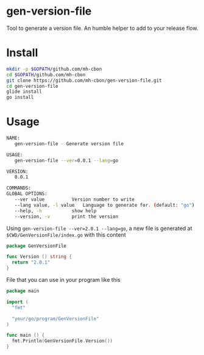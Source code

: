 # gen-version-file

Tool to generate a version file. An humble helper to add to your release flow.

# Install

```sh
mkdir -p $GOPATH/github.com/mh-cbon
cd $GOPATH/github.com/mh-cbon
git clone https://github.com/mh-cbon/gen-version-file.git
cd gen-version-file
glide install
go install
```

# Usage

```sh
NAME:
   gen-version-file - Generate version file

USAGE:
   gen-version-file --ver=0.0.1 --lang=go

VERSION:
   0.0.1

COMMANDS:
GLOBAL OPTIONS:
   --ver value			Version number to write
   --lang value, -l value	Language to generate for. (default: "go")
   --help, -h			show help
   --version, -v		print the version
```

Using `gen-version-file --ver=2.0.1 --lang=go`, a new file is generated at `$CWD/GenVersionFile/index.go` with this content

```go
package GenVersionFile

func Version () string {
  return "2.0.1"
}

```

File that you can use in your program like this

```go
package main

import (
  "fmt"

  "your/go/program/GenVersionFile"
)

func main () {
  fmt.Println(GenVersionFile.Version())
}
```
